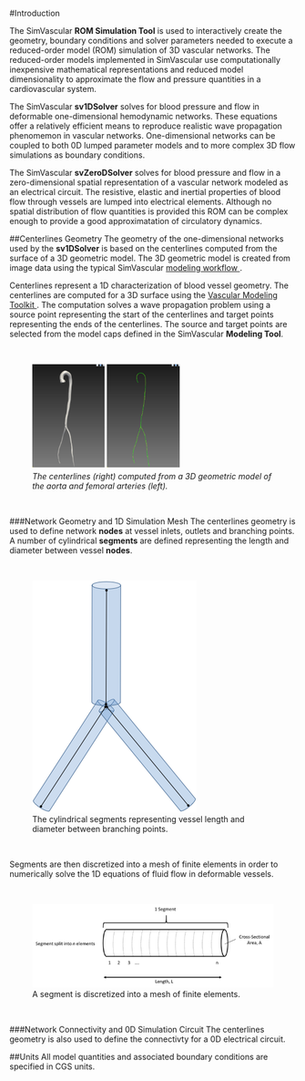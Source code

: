 #Introduction 

The SimVascular **ROM Simulation Tool** is used to interactively create the geometry, boundary conditions and solver 
parameters needed to execute a reduced-order model (ROM) simulation of 3D vascular networks. The reduced-order models 
implemented in SimVascular use computationally inexpensive mathematical representations and reduced model dimensionality 
to approximate the flow and pressure quantities in a cardiovascular system.

The SimVascular **sv1DSolver** solves for blood pressure and flow in deformable one-dimensional hemodynamic networks. 
These equations offer a relatively efficient means to reproduce realistic wave propagation phenomemon in vascular networks. 
One-dimensional networks can be coupled to both 0D lumped parameter models and to more complex 3D flow simulations as boundary 
conditions.

The SimVascular **svZeroDSolver** solves for blood pressure and flow in a zero-dimensional spatial representation of
a vascular network modeled as an electrical circuit. The resistive, elastic and inertial properties of blood flow through 
vessels are lumped into electrical elements. Although no spatial distribution of flow quantities is provided
this ROM can be complex enough to provide a good approximatation of circulatory dynamics.

##Centerlines Geometry
The geometry of the one-dimensional networks used by the **sv1DSolver** is based on the centerlines computed from the surface 
of a 3D geometric model. The 3D geometric model is created from image data using the typical 
SimVascular <a href="docsModelGuide.html"> modeling workflow </a>.

Centerlines represent a 1D characterization of blood vessel geometry. The centerlines are computed for a 3D surface using 
the <a href="http://www.vmtk.org/tutorials/Centerlines.html"> Vascular Modeling Toolkit </a>. The computation solves a wave propagation
problem using a source point representing the start of the centerlines and target points representing the ends of the centerlines.
The source and target points are selected from the model caps defined in the SimVascular **Modeling Tool**.

<br>
<figure>
  <img src="documentation/rom_simulation/images/model-geom.png" style="float: left; width: 30%; margin-right: 1%; margin-bottom: 0.5em;">
  <img src="documentation/rom_simulation/images/centerlines.png" style="float: left; width: 30%; margin-right: 1%; margin-bottom: 0.5em;">
  <p style="clear: both;">
  <figcaption> <i>The centerlines (right) computed from a 3D geometric model of the aorta and femoral arteries (left). </i></figcaption>
</figure>
<br>

###Network Geometry and 1D Simulation Mesh
The centerlines geometry is used to define network **nodes** at vessel inlets, outlets and branching points. A number of cylindrical 
**segments** are defined representing the length and diameter between vessel **nodes**.

<br>
<figure>
  <img class="svImg svImgSm" src="documentation/rom_simulation/images/vessel-segments.png">
  <figcaption class="svCaption"> The cylindrical segments representing vessel length and diameter between branching points. </figcaption>
</figure>
<br>

Segments are then discretized into a mesh of finite elements in order to numerically solve the 1D equations of fluid flow in 
deformable vessels.

<br>
<figure>
  <img class="svImg svImgMd" src="documentation/rom_simulation/images/segment-elements.png">
  <figcaption class="svCaption"> A segment is discretized into a mesh of finite elements. </figcaption>
</figure>
<br>

###Network Connectivity and 0D Simulation Circuit 
The centerlines geometry is also used to define the connectivty for a 0D electrical circuit. 

##Units 
All model quantities and associated boundary conditions are specified in CGS units.

